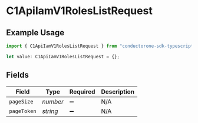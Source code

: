# C1ApiIamV1RolesListRequest

## Example Usage

```typescript
import { C1ApiIamV1RolesListRequest } from "conductorone-sdk-typescript/sdk/models/operations";

let value: C1ApiIamV1RolesListRequest = {};
```

## Fields

| Field              | Type               | Required           | Description        |
| ------------------ | ------------------ | ------------------ | ------------------ |
| `pageSize`         | *number*           | :heavy_minus_sign: | N/A                |
| `pageToken`        | *string*           | :heavy_minus_sign: | N/A                |